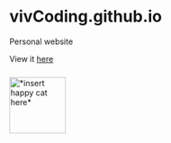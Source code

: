 # vivCoding.github.io

Personal website

View it [here](https://vivcoding.github.io/)

<img alt="*insert happy cat here*" src="https://media.tenor.com/CC1VPnwBVMMAAAAi/gianbortion-cat.gif" width=100 height=100 style="margin-top: 10px"/>
